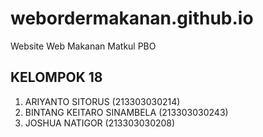 # webordermakanan.github.io
Website Web Makanan Matkul PBO

## KELOMPOK 18
1. ARIYANTO SITORUS (213303030214)
2. BINTANG KEITARO SINAMBELA (213303030243)
3. JOSHUA NATIGOR (213303030208)
